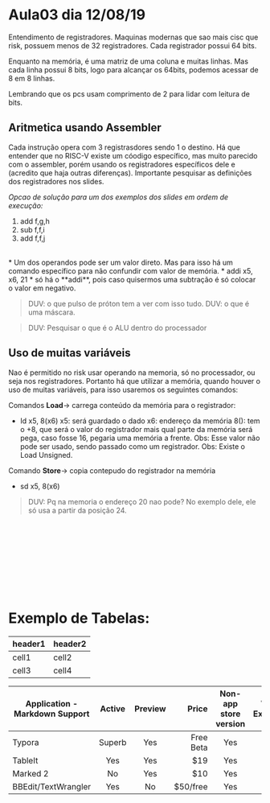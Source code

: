 
# Aula03 dia 12/08/19

Entendimento de registradores. 
Maquinas modernas que sao mais cisc que risk, possuem menos de 32 registradores.
Cada registrador possui 64 bits.


Enquanto na memória, é uma matriz de uma coluna e muitas linhas.
Mas cada linha possui 8 bits, logo para alcançar os 64bits, podemos acessar de 8 em 8 linhas.


Lembrando que os pcs usam comprimento de 2 para lidar com leitura de bits.

## Aritmetica usando Assembler
Cada instrução opera com 3 registrasdores sendo 1 o destino.
Há que entender que no RISC-V existe um cóodigo específico, mas muito parecido com o assembler, porém usando os registradores específicos dele e (acredito que haja outras diferenças).
Importante pesquisar as definições dos registradores nos slides.

_Opcao de solução para um dos exemplos dos slides em ordem de execução:_
1. add f,g,h
2. sub f,f,i
3. add f,f,j 

<br>
* Um dos operandos pode ser um valor direto. Mas para isso há um comando específico para não confundir com valor de memória.
    * addi x5, x6, 21
    * só há o **addi**, pois caso quisermos uma subtração é só colocar o valor em negativo.


>DUV: o que pulso de próton tem a ver com isso tudo.
>DUV: o que é uma máscara.

>DUV: Pesquisar o que é o ALU dentro do processador


## Uso de muitas variáveis

Nao é permitido no risk usar operando na memoria, só no processador, ou seja nos registradores.
Portanto há que utilizar a memória, quando houver o uso de muitas variáveis, para isso usaremos os seguintes comandos:

Comandos **Load**-> carrega conteúdo da memória para o registrador:

* Id x5, 8(x6) 
    x5: será guardado o dado
    x6: endereço da memória
    8(): tem o +8, que será o valor do registrador mais qual parte da memória será pega, caso fosse 16, pegaria uma memória a frente.
Obs: Esse valor não pode ser usado, sendo passado como um registrador.
Obs: Existe o Load Unsigned.


Comando **Store**-> copia contepudo do registrador na memória
* sd x5, 8(x6)



>DUV: Pq na memoria o endereço 20 nao pode? No exemplo dele, ele só usa a partir da posição 24.










<br><br><br><br><br><br><br><br>
# Exemplo de Tabelas:

| header1 | header2 |
| ------- | ------- |
| cell1 | cell2 |
| cell3 | cell4 |



| Application - Markdown Support | Active | Preview | Price     | Non-app store version | Writing Experience | Footnotes | Strikethrough |
| ------------------------------ | :----: | :-----: | --------: | :-------------------: | :----------------: | --------- | ------------- |
| Typora                         | Superb |   Yes   | Free Beta |          Yes          |        ++++        | Weak      | Two Tildes    |
| TableIt                        |Yes   |   Yes   |       $19 |          Yes          |        N/A         | N/A       | N/A           |
| Marked 2                       |   No   |   Yes   |       $10 |          Yes          |        N/A         | Yes       | Yes, GFM      |
| BBEdit/TextWrangler            |  Yes   |   No    |  $50/free |          Yes          |         ++         | No        | No            |
